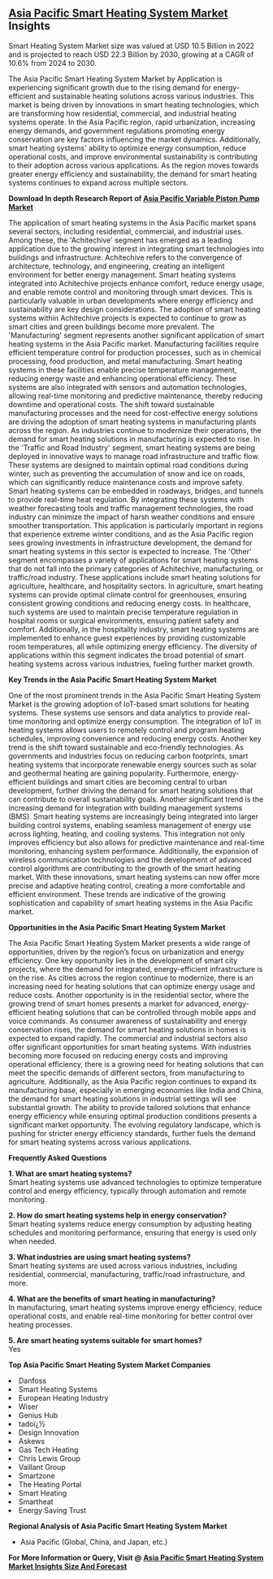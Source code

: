 <h2><a href="https://www.verifiedmarketreports.com/download-sample/?rid=292524&amp;utm_source=Github-Feb&amp;utm_medium=219" target="_blank">Asia Pacific Smart Heating System Market</a> Insights</h2><p>Smart Heating System Market size was valued at USD 10.5 Billion in 2022 and is projected to reach USD 22.3 Billion by 2030, growing at a CAGR of 10.6% from 2024 to 2030.</p><p><p>The Asia Pacific Smart Heating System Market by Application is experiencing significant growth due to the rising demand for energy-efficient and sustainable heating solutions across various industries. This market is being driven by innovations in smart heating technologies, which are transforming how residential, commercial, and industrial heating systems operate. In the Asia Pacific region, rapid urbanization, increasing energy demands, and government regulations promoting energy conservation are key factors influencing the market dynamics. Additionally, smart heating systems' ability to optimize energy consumption, reduce operational costs, and improve environmental sustainability is contributing to their adoption across various applications. As the region moves towards greater energy efficiency and sustainability, the demand for smart heating systems continues to expand across multiple sectors. <p><strong>Download In depth Research Report of <a href="https://www.verifiedmarketreports.com/download-sample/?rid=236118&amp;utm_source=Pulse-Dec&amp;utm_medium=219" target="_blank">Asia Pacific Variable Piston Pump Market</a></strong></p></p> <p>The application of smart heating systems in the Asia Pacific market spans several sectors, including residential, commercial, and industrial uses. Among these, the 'Achitechive' segment has emerged as a leading application due to the growing interest in integrating smart technologies into buildings and infrastructure. Achitechive refers to the convergence of architecture, technology, and engineering, creating an intelligent environment for better energy management. Smart heating systems integrated into Achitechive projects enhance comfort, reduce energy usage, and enable remote control and monitoring through smart devices. This is particularly valuable in urban developments where energy efficiency and sustainability are key design considerations. The adoption of smart heating systems within Achitechive projects is expected to continue to grow as smart cities and green buildings become more prevalent. The 'Manufacturing' segment represents another significant application of smart heating systems in the Asia Pacific market. Manufacturing facilities require efficient temperature control for production processes, such as in chemical processing, food production, and metal manufacturing. Smart heating systems in these facilities enable precise temperature management, reducing energy waste and enhancing operational efficiency. These systems are also integrated with sensors and automation technologies, allowing real-time monitoring and predictive maintenance, thereby reducing downtime and operational costs. The shift toward sustainable manufacturing processes and the need for cost-effective energy solutions are driving the adoption of smart heating systems in manufacturing plants across the region. As industries continue to modernize their operations, the demand for smart heating solutions in manufacturing is expected to rise. In the 'Traffic and Road Industry' segment, smart heating systems are being deployed in innovative ways to manage road infrastructure and traffic flow. These systems are designed to maintain optimal road conditions during winter, such as preventing the accumulation of snow and ice on roads, which can significantly reduce maintenance costs and improve safety. Smart heating systems can be embedded in roadways, bridges, and tunnels to provide real-time heat regulation. By integrating these systems with weather forecasting tools and traffic management technologies, the road industry can minimize the impact of harsh weather conditions and ensure smoother transportation. This application is particularly important in regions that experience extreme winter conditions, and as the Asia Pacific region sees growing investments in infrastructure development, the demand for smart heating systems in this sector is expected to increase. The 'Other' segment encompasses a variety of applications for smart heating systems that do not fall into the primary categories of Achitechive, manufacturing, or traffic/road industry. These applications include smart heating solutions for agriculture, healthcare, and hospitality sectors. In agriculture, smart heating systems can provide optimal climate control for greenhouses, ensuring consistent growing conditions and reducing energy costs. In healthcare, such systems are used to maintain precise temperature regulation in hospital rooms or surgical environments, ensuring patient safety and comfort. Additionally, in the hospitality industry, smart heating systems are implemented to enhance guest experiences by providing customizable room temperatures, all while optimizing energy efficiency. The diversity of applications within this segment indicates the broad potential of smart heating systems across various industries, fueling further market growth. <p><strong>Key Trends in the Asia Pacific Smart Heating System Market</strong></p> <p>One of the most prominent trends in the Asia Pacific Smart Heating System Market is the growing adoption of IoT-based smart solutions for heating systems. These systems use sensors and data analytics to provide real-time monitoring and optimize energy consumption. The integration of IoT in heating systems allows users to remotely control and program heating schedules, improving convenience and reducing energy costs. Another key trend is the shift toward sustainable and eco-friendly technologies. As governments and industries focus on reducing carbon footprints, smart heating systems that incorporate renewable energy sources such as solar and geothermal heating are gaining popularity. Furthermore, energy-efficient buildings and smart cities are becoming central to urban development, further driving the demand for smart heating solutions that can contribute to overall sustainability goals. Another significant trend is the increasing demand for integration with building management systems (BMS). Smart heating systems are increasingly being integrated into larger building control systems, enabling seamless management of energy use across lighting, heating, and cooling systems. This integration not only improves efficiency but also allows for predictive maintenance and real-time monitoring, enhancing system performance. Additionally, the expansion of wireless communication technologies and the development of advanced control algorithms are contributing to the growth of the smart heating market. With these innovations, smart heating systems can now offer more precise and adaptive heating control, creating a more comfortable and efficient environment. These trends are indicative of the growing sophistication and capability of smart heating systems in the Asia Pacific market. <p><strong>Opportunities in the Asia Pacific Smart Heating System Market</strong></p> <p>The Asia Pacific Smart Heating System Market presents a wide range of opportunities, driven by the region’s focus on urbanization and energy efficiency. One key opportunity lies in the development of smart city projects, where the demand for integrated, energy-efficient infrastructure is on the rise. As cities across the region continue to modernize, there is an increasing need for heating solutions that can optimize energy usage and reduce costs. Another opportunity is in the residential sector, where the growing trend of smart homes presents a market for advanced, energy-efficient heating solutions that can be controlled through mobile apps and voice commands. As consumer awareness of sustainability and energy conservation rises, the demand for smart heating solutions in homes is expected to expand rapidly. The commercial and industrial sectors also offer significant opportunities for smart heating systems. With industries becoming more focused on reducing energy costs and improving operational efficiency, there is a growing need for heating solutions that can meet the specific demands of different sectors, from manufacturing to agriculture. Additionally, as the Asia Pacific region continues to expand its manufacturing base, especially in emerging economies like India and China, the demand for smart heating solutions in industrial settings will see substantial growth. The ability to provide tailored solutions that enhance energy efficiency while ensuring optimal production conditions presents a significant market opportunity. The evolving regulatory landscape, which is pushing for stricter energy efficiency standards, further fuels the demand for smart heating systems across various applications. <p><strong>Frequently Asked Questions</strong></p> <p><strong>1. What are smart heating systems?</strong><br>Smart heating systems use advanced technologies to optimize temperature control and energy efficiency, typically through automation and remote monitoring.</p> <p><strong>2. How do smart heating systems help in energy conservation?</strong><br>Smart heating systems reduce energy consumption by adjusting heating schedules and monitoring performance, ensuring that energy is used only when needed.</p> <p><strong>3. What industries are using smart heating systems?</strong><br>Smart heating systems are used across various industries, including residential, commercial, manufacturing, traffic/road infrastructure, and more.</p> <p><strong>4. What are the benefits of smart heating in manufacturing?</strong><br>In manufacturing, smart heating systems improve energy efficiency, reduce operational costs, and enable real-time monitoring for better control over heating processes.</p> <p><strong>5. Are smart heating systems suitable for smart homes?</strong><br>Yes</p><p><strong>Top Asia Pacific Smart Heating System Market Companies</strong></p><div data-test-id=""><p><li>Danfoss</li><li> Smart Heating Systems</li><li> European Heating Industry</li><li> Wiser</li><li> Genius Hub</li><li> tadoï¿½</li><li> Design Innovation</li><li> Askews</li><li> Gas Tech Heating</li><li> Chris Lewis Group</li><li> Vaillant Group</li><li> Smartzone</li><li> The Heating Portal</li><li> Smart Heating</li><li> Smartheat</li><li> Energy Saving Trust</li></p><div><strong>Regional Analysis of&nbsp;Asia Pacific Smart Heating System Market</strong></div><ul><li dir="ltr"><p dir="ltr">Asia Pacific (Global, China, and Japan, etc.)</p></li></ul><p><strong>For More Information or Query, Visit @&nbsp;</strong><strong><a href="https://www.verifiedmarketreports.com/product/smart-heating-system-market/?utm_source=Github-Feb&amp;utm_medium=219" target="_blank">Asia Pacific Smart Heating System Market Insights Size And Forecast</a></strong></p></div><h2>&nbsp;</h2><div data-test-id="">&nbsp;</div>
